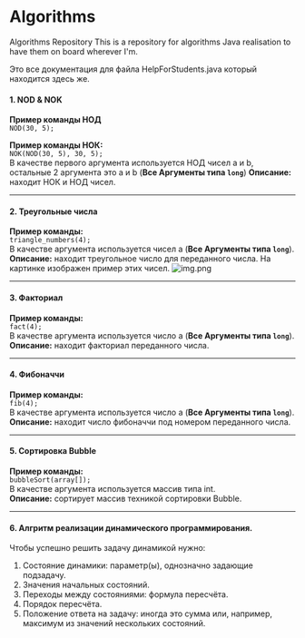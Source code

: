 # Algorithms
Algorithms Repository
This is a repository for algorithms Java realisation to have them on board wherever I'm.

Это все документация для файла HelpForStudents.java который находится здесь же.
#### 1. NOD & NOK
**Пример команды НОД**  
`NOD(30, 5);`

**Пример команды НОК:**   
`NOK(NOD(30, 5), 30, 5);`                                             
В качестве первого аргумента используется НОД чисел a и b, остальные 2 аргумента это a и b (**Все Аргументы типа `long`**)
**Описание:** находит НОК и НОД чисел.
___

#### 2. Треугольные числа
**Пример команды:**                    
`triangle_numbers(4);`   
В качестве аргумента используется чисел a (**Все Аргументы типа `long`**).  
**Описание:** находит треугольное число для переданного числа.
На картинке изображен пример этих чисел.
![img.png](https://studfile.net/html/2706/597/html_Zl_7bAi3sg.sBbI/img-82JDxZ.png)
___

#### 3. Факториал
**Пример команды:**                    
`fact(4);`   
В качестве аргумента используется число a (**Все Аргументы типа `long`**).  
**Описание:** находит факториал переданного числа.

---

#### 4. Фибоначчи
**Пример команды:**                    
`fib(4);`   
В качестве аргумента используется число a (**Все Аргументы типа `long`**).  
**Описание:** находит число фибоначчи под номером переданного числа.

---

#### 5. Сортировка Bubble
**Пример команды:**                    
`bubbleSort(array[]);`   
В качестве аргумента используется массив типа int.  
**Описание:** сортирует массив техникой сортировки Bubble.

---

#### 6. Алгритм реализации динамического программирования.
Чтобы успешно решить задачу динамикой нужно:
1) Состояние динамики: параметр(ы), однозначно задающие подзадачу.
2) Значения начальных состояний.
3) Переходы между состояниями: формула пересчёта.
4) Порядок пересчёта.
5) Положение ответа на задачу: иногда это сумма или, например, максимум из значений нескольких состояний.

